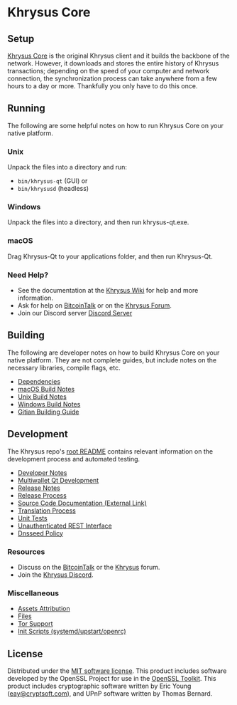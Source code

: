 Khrysus Core
=============

Setup
---------------------
[Khrysus Core](http://khrysus.org/wallet) is the original Khrysus client and it builds the backbone of the network. However, it downloads and stores the entire history of Khrysus transactions; depending on the speed of your computer and network connection, the synchronization process can take anywhere from a few hours to a day or more. Thankfully you only have to do this once.

Running
---------------------
The following are some helpful notes on how to run Khrysus Core on your native platform.

### Unix

Unpack the files into a directory and run:

- `bin/khrysus-qt` (GUI) or
- `bin/khrysusd` (headless)

### Windows

Unpack the files into a directory, and then run khrysus-qt.exe.

### macOS

Drag Khrysus-Qt to your applications folder, and then run Khrysus-Qt.

### Need Help?

* See the documentation at the [Khrysus Wiki](https://github.com/Khrysus-Project/Khrysus/wiki)
for help and more information.
* Ask for help on [BitcoinTalk](https://bitcointalk.org/index.php?topic=1262920.0) or on the [Khrysus Forum](http://forum.khrysus.org/).
* Join our Discord server [Discord Server](https://discord.khrysus.org)

Building
---------------------
The following are developer notes on how to build Khrysus Core on your native platform. They are not complete guides, but include notes on the necessary libraries, compile flags, etc.

- [Dependencies](dependencies.md)
- [macOS Build Notes](build-osx.md)
- [Unix Build Notes](build-unix.md)
- [Windows Build Notes](build-windows.md)
- [Gitian Building Guide](gitian-building.md)

Development
---------------------
The Khrysus repo's [root README](/README.md) contains relevant information on the development process and automated testing.

- [Developer Notes](developer-notes.md)
- [Multiwallet Qt Development](multiwallet-qt.md)
- [Release Notes](release-notes.md)
- [Release Process](release-process.md)
- [Source Code Documentation (External Link)](https://www.fuzzbawls.pw/khrysus/doxygen/)
- [Translation Process](translation_process.md)
- [Unit Tests](unit-tests.md)
- [Unauthenticated REST Interface](REST-interface.md)
- [Dnsseed Policy](dnsseed-policy.md)

### Resources
* Discuss on the [BitcoinTalk](https://bitcointalk.org/index.php?topic=1262920.0) or the [Khrysus](http://forum.khrysus.org/) forum.
* Join the [Khrysus Discord](https://discord.khrysus.org).

### Miscellaneous
- [Assets Attribution](assets-attribution.md)
- [Files](files.md)
- [Tor Support](tor.md)
- [Init Scripts (systemd/upstart/openrc)](init.md)

License
---------------------
Distributed under the [MIT software license](/COPYING).
This product includes software developed by the OpenSSL Project for use in the [OpenSSL Toolkit](https://www.openssl.org/). This product includes
cryptographic software written by Eric Young ([eay@cryptsoft.com](mailto:eay@cryptsoft.com)), and UPnP software written by Thomas Bernard.
